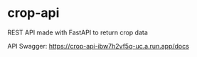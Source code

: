 # crop-api
REST API made with FastAPI to return crop data

API Swagger: https://crop-api-ibw7h2vf5q-uc.a.run.app/docs  
